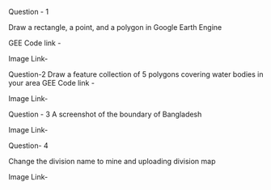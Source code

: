 Question - 1 

Draw a rectangle, a point, and a polygon in Google Earth Engine

GEE Code link - [](https://code.earthengine.google.com/1183ace62b62c59e19331291e39ed83d)

Image Link- [](https://github.com/ash079/Intro-to-GEE/blob/main/class%208_Question%201.png)

Question-2 Draw a feature collection of 5 polygons covering water bodies in your area
GEE Code link - [](https://code.earthengine.google.com/f8787e4215b8a598f1668d3b26306bc7)

Image Link- [](https://github.com/ash079/Intro-to-GEE/blob/main/class%208_%20Question%202.png)


Question - 3
A screenshot of the boundary of Bangladesh

Image Link- [](https://github.com/ash079/Intro-to-GEE/blob/main/bd%20boundary.png)

Question- 4

Change the division name to mine and uploading division map

Image Link- [](https://github.com/ash079/Intro-to-GEE/blob/main/Chittagong%20Boundary.png)
